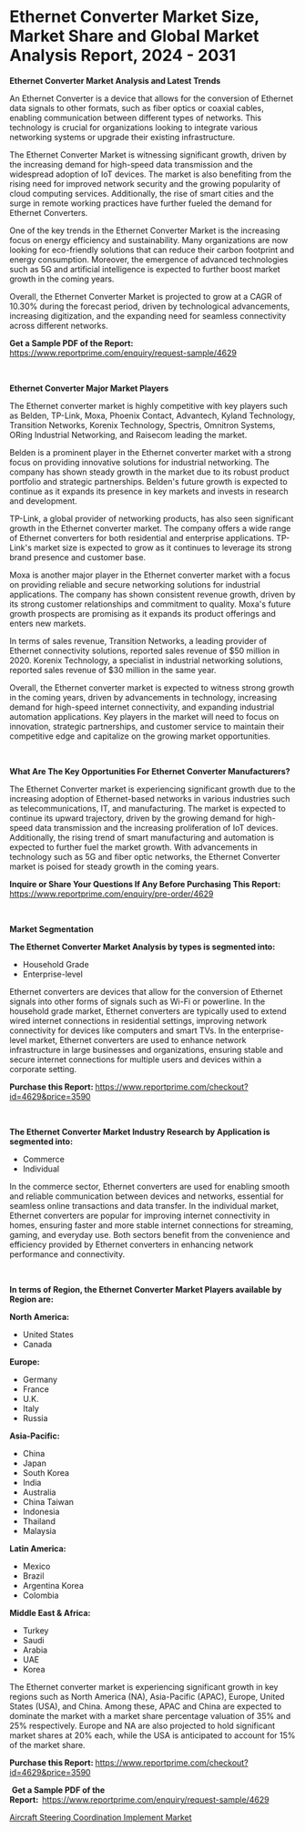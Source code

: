 <p><h1>Ethernet Converter Market Size, Market Share and Global Market Analysis Report, 2024 - 2031</h1></p><p><strong>Ethernet Converter Market Analysis and Latest Trends</strong></p>
<p><p>An Ethernet Converter is a device that allows for the conversion of Ethernet data signals to other formats, such as fiber optics or coaxial cables, enabling communication between different types of networks. This technology is crucial for organizations looking to integrate various networking systems or upgrade their existing infrastructure.</p><p>The Ethernet Converter Market is witnessing significant growth, driven by the increasing demand for high-speed data transmission and the widespread adoption of IoT devices. The market is also benefiting from the rising need for improved network security and the growing popularity of cloud computing services. Additionally, the rise of smart cities and the surge in remote working practices have further fueled the demand for Ethernet Converters.</p><p>One of the key trends in the Ethernet Converter Market is the increasing focus on energy efficiency and sustainability. Many organizations are now looking for eco-friendly solutions that can reduce their carbon footprint and energy consumption. Moreover, the emergence of advanced technologies such as 5G and artificial intelligence is expected to further boost market growth in the coming years.</p><p>Overall, the Ethernet Converter Market is projected to grow at a CAGR of 10.30% during the forecast period, driven by technological advancements, increasing digitization, and the expanding need for seamless connectivity across different networks.</p></p>
<p><strong>Get a Sample PDF of the Report:&nbsp;</strong> <a href="https://www.reportprime.com/enquiry/request-sample/4629">https://www.reportprime.com/enquiry/request-sample/4629</a></p>
<p>&nbsp;</p>
<p><strong>Ethernet Converter Major Market Players</strong></p>
<p><p>The Ethernet converter market is highly competitive with key players such as Belden, TP-Link, Moxa, Phoenix Contact, Advantech, Kyland Technology, Transition Networks, Korenix Technology, Spectris, Omnitron Systems, ORing Industrial Networking, and Raisecom leading the market.</p><p>Belden is a prominent player in the Ethernet converter market with a strong focus on providing innovative solutions for industrial networking. The company has shown steady growth in the market due to its robust product portfolio and strategic partnerships. Belden's future growth is expected to continue as it expands its presence in key markets and invests in research and development.</p><p>TP-Link, a global provider of networking products, has also seen significant growth in the Ethernet converter market. The company offers a wide range of Ethernet converters for both residential and enterprise applications. TP-Link's market size is expected to grow as it continues to leverage its strong brand presence and customer base.</p><p>Moxa is another major player in the Ethernet converter market with a focus on providing reliable and secure networking solutions for industrial applications. The company has shown consistent revenue growth, driven by its strong customer relationships and commitment to quality. Moxa's future growth prospects are promising as it expands its product offerings and enters new markets.</p><p>In terms of sales revenue, Transition Networks, a leading provider of Ethernet connectivity solutions, reported sales revenue of $50 million in 2020. Korenix Technology, a specialist in industrial networking solutions, reported sales revenue of $30 million in the same year.</p><p>Overall, the Ethernet converter market is expected to witness strong growth in the coming years, driven by advancements in technology, increasing demand for high-speed internet connectivity, and expanding industrial automation applications. Key players in the market will need to focus on innovation, strategic partnerships, and customer service to maintain their competitive edge and capitalize on the growing market opportunities.</p></p>
<p>&nbsp;</p>
<p><strong>What Are The Key Opportunities For Ethernet Converter Manufacturers?</strong></p>
<p><p>The Ethernet Converter market is experiencing significant growth due to the increasing adoption of Ethernet-based networks in various industries such as telecommunications, IT, and manufacturing. The market is expected to continue its upward trajectory, driven by the growing demand for high-speed data transmission and the increasing proliferation of IoT devices. Additionally, the rising trend of smart manufacturing and automation is expected to further fuel the market growth. With advancements in technology such as 5G and fiber optic networks, the Ethernet Converter market is poised for steady growth in the coming years.</p></p>
<p><strong>Inquire or Share Your Questions If Any Before Purchasing This Report:</strong> <a href="https://www.reportprime.com/enquiry/pre-order/4629">https://www.reportprime.com/enquiry/pre-order/4629</a></p>
<p>&nbsp;</p>
<p><strong>Market Segmentation</strong></p>
<p><strong>The Ethernet Converter Market Analysis by types is segmented into:</strong></p>
<p><ul><li>Household Grade</li><li>Enterprise-level</li></ul></p>
<p><p>Ethernet converters are devices that allow for the conversion of Ethernet signals into other forms of signals such as Wi-Fi or powerline. In the household grade market, Ethernet converters are typically used to extend wired internet connections in residential settings, improving network connectivity for devices like computers and smart TVs. In the enterprise-level market, Ethernet converters are used to enhance network infrastructure in large businesses and organizations, ensuring stable and secure internet connections for multiple users and devices within a corporate setting.</p></p>
<p><strong>Purchase this Report:&nbsp;</strong><a href="https://www.reportprime.com/checkout?id=4629&price=3590">https://www.reportprime.com/checkout?id=4629&price=3590</a></p>
<p>&nbsp;</p>
<p><strong>The Ethernet Converter Market Industry Research by Application is segmented into:</strong></p>
<p><ul><li>Commerce</li><li>Individual</li></ul></p>
<p><p>In the commerce sector, Ethernet converters are used for enabling smooth and reliable communication between devices and networks, essential for seamless online transactions and data transfer. In the individual market, Ethernet converters are popular for improving internet connectivity in homes, ensuring faster and more stable internet connections for streaming, gaming, and everyday use. Both sectors benefit from the convenience and efficiency provided by Ethernet converters in enhancing network performance and connectivity.</p></p>
<p>&nbsp;</p>
<p><strong>In terms of Region, the Ethernet Converter Market Players available by Region are:</strong></p>
<p>
    <p> <strong> North America: </strong>
        <ul>
            <li>United States</li>
            <li>Canada</li>
        </ul>
        </p> 
    <p> <strong> Europe: </strong>
        <ul>
            <li>Germany</li>
            <li>France</li>
            <li>U.K.</li>
            <li>Italy</li>
            <li>Russia</li>
        </ul>
        </p> 
    <p> <strong> Asia-Pacific: </strong>
        <ul>
            <li>China</li>
            <li>Japan</li>
            <li>South Korea</li>
            <li>India</li>
            <li>Australia</li>
            <li>China Taiwan</li>
            <li>Indonesia</li>
            <li>Thailand</li>
            <li>Malaysia</li>
        </ul>
        </p> 
    <p> <strong> Latin America: </strong>
        <ul>
            <li>Mexico</li>
            <li>Brazil</li>
            <li>Argentina Korea</li>
            <li>Colombia</li>
        </ul>
        </p> 
    <p> <strong> Middle East & Africa: </strong>
        <ul>
            <li>Turkey</li>
            <li>Saudi</li>
            <li>Arabia</li>
            <li>UAE</li>
            <li>Korea</li>
        </ul>
    </p>
    </p>
<p><p>The Ethernet converter market is experiencing significant growth in key regions such as North America (NA), Asia-Pacific (APAC), Europe, United States (USA), and China. Among these, APAC and China are expected to dominate the market with a market share percentage valuation of 35% and 25% respectively. Europe and NA are also projected to hold significant market shares at 20% each, while the USA is anticipated to account for 15% of the market share.</p></p>
<p><strong>Purchase this Report: </strong><a href="https://www.reportprime.com/checkout?id=4629&price=3590">https://www.reportprime.com/checkout?id=4629&price=3590</a></p>
<p>&nbsp;<strong>Get a Sample PDF of the Report:&nbsp;&nbsp;</strong><a href="https://www.reportprime.com/enquiry/request-sample/4629">https://www.reportprime.com/enquiry/request-sample/4629</a></p>
<p><strong></strong></p>
<p><p><a href="https://github.com/lbird53714/Market-Research-Report-List-3/blob/main/aircraft-steering-coordination-implement-market.md">Aircraft Steering Coordination Implement Market</a></p></p>